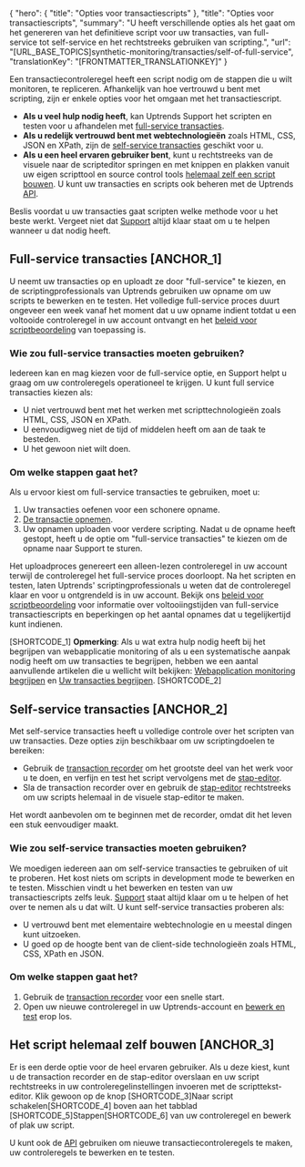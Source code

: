 {
  "hero": {
    "title": "Opties voor transactiescripts"
  },
  "title": "Opties voor transactiescripts",
  "summary": "U heeft verschillende opties als het gaat om het genereren van het definitieve script voor uw transacties, van full-service tot self-service en het rechtstreeks gebruiken van scripting.",
  "url": "[URL_BASE_TOPICS]synthetic-monitoring/transacties/self-of-full-service",
  "translationKey": "[FRONTMATTER_TRANSLATIONKEY]"
}

Een transactiecontroleregel heeft een script nodig om de stappen die u wilt monitoren, te repliceren. Afhankelijk van hoe vertrouwd u bent met scripting, zijn er enkele opties voor het omgaan met het transactiescript.

- **Als u veel hulp nodig heeft**, kan Uptrends Support het scripten en testen voor u afhandelen met [full-service transacties]([LINK_URL_1]).
-   **Als u redelijk vertrouwd bent met webtechnologieën** zoals HTML, CSS, JSON en XPath, zijn de [self-service transacties]([LINK_URL_2]) geschikt voor u.
-   **Als u een heel ervaren gebruiker bent**, kunt u rechtstreeks van de visuele naar de scripteditor springen en met knippen en plakken vanuit uw eigen scripttool en source control tools [helemaal zelf een script bouwen]([LINK_URL_3]). U kunt uw transacties en scripts ook beheren met de Uptrends [API]([LINK_URL_4]).

Beslis voordat u uw transacties gaat scripten welke methode voor u het beste werkt. Vergeet niet dat [Support]([LINK_URL_5]) altijd klaar staat om u te helpen wanneer u dat nodig heeft.

## Full-service transacties [ANCHOR_1]

U neemt uw transacties op en uploadt ze door "full-service" te kiezen, en de scriptingprofessionals van Uptrends gebruiken uw opname om uw scripts te bewerken en te testen. Het volledige full-service proces duurt ongeveer een week vanaf het moment dat u uw opname indient totdat u een voltooide controleregel in uw account ontvangt en het [beleid voor scriptbeoordeling]([LINK_URL_6]) van toepassing is.

### Wie zou full-service transacties moeten gebruiken?

Iedereen kan en mag kiezen voor de full-service optie, en Support helpt u graag om uw controleregels operationeel te krijgen. U kunt full service transacties kiezen als:

-   U niet vertrouwd bent met het werken met scripttechnologieën zoals HTML, CSS, JSON en XPath.
-   U eenvoudigweg niet de tijd of middelen heeft om aan de taak te besteden.
-   U het gewoon niet wilt doen.

### Om welke stappen gaat het?

Als u ervoor kiest om full-service transacties te gebruiken, moet u:

1.  Uw transacties oefenen voor een schonere opname.
2.  [De transactie opnemen]([LINK_URL_7]).
3.  Uw opnamen uploaden voor verdere scripting. Nadat u de opname heeft gestopt, heeft u de optie om "full-service transacties" te kiezen om de opname naar Support te sturen.

Het uploadproces genereert een alleen-lezen controleregel in uw account terwijl de controleregel het full-service proces doorloopt. Na het scripten en testen, laten Uptrends' scriptingprofessionals u weten dat de controleregel klaar en voor u ontgrendeld is in uw account. Bekijk ons [beleid voor scriptbeoordeling]([LINK_URL_8]) voor informatie over voltooiingstijden van full-service transactiescripts en beperkingen op het aantal opnames dat u tegelijkertijd kunt indienen.

[SHORTCODE_1]
**Opmerking**: Als u wat extra hulp nodig heeft bij het begrijpen van webapplicatie monitoring of als u een systematische aanpak nodig heeft om uw transacties te begrijpen, hebben we een aantal aanvullende artikelen die u wellicht wilt bekijken: [Webapplication monitoring begrijpen]([LINK_URL_9]) en [Uw transacties begrijpen]([LINK_URL_10]).
[SHORTCODE_2]

## Self-service transacties [ANCHOR_2]

Met self-service transacties heeft u volledige controle over het scripten van uw transacties. Deze opties zijn beschikbaar om uw scriptingdoelen te bereiken:

- Gebruik de [transaction recorder]([LINK_URL_11]) om het grootste deel van het werk voor u te doen, en verfijn en test het script vervolgens met de [stap-editor]([LINK_URL_12]).
- Sla de transaction recorder over en gebruik de [stap-editor]([LINK_URL_13]) rechtstreeks om uw scripts helemaal in de visuele stap-editor te maken.

Het wordt aanbevolen om te beginnen met de recorder, omdat dit het leven een stuk eenvoudiger maakt.

### Wie zou self-service transacties moeten gebruiken?

We moedigen iedereen aan om self-service transacties te gebruiken of uit te proberen. Het kost niets om scripts in development mode te bewerken en te testen. Misschien vindt u het bewerken en testen van uw transactiescripts zelfs leuk. [Support]([LINK_URL_14]) staat altijd klaar om u te helpen of het over te nemen als u dat wilt. U kunt self-service transacties proberen als:

- U vertrouwd bent met elementaire webtechnologie en u meestal dingen kunt uitzoeken.
- U goed op de hoogte bent van de client-side technologieën zoals HTML, CSS, XPath en JSON.

### Om welke stappen gaat het?

1. Gebruik de [transaction recorder]([LINK_URL_15]) voor een snelle start.
2.  Open uw nieuwe controleregel in uw Uptrends-account en [bewerk en test]([LINK_URL_16]) erop los.

## Het script helemaal zelf bouwen [ANCHOR_3]

Er is een derde optie voor de heel ervaren gebruiker. Als u deze kiest, kunt u de transaction recorder en de stap-editor overslaan en uw script rechtstreeks in uw controleregelinstellingen invoeren met de scripttekst-editor. Klik gewoon op de knop [SHORTCODE_3]Naar script schakelen[SHORTCODE_4] boven aan het tabblad [SHORTCODE_5]Stappen[SHORTCODE_6] van uw controleregel en bewerk of plak uw script.

U kunt ook de [API]([LINK_URL_17]) gebruiken om nieuwe transactiecontroleregels te maken, uw controleregels te bewerken en te testen. 
